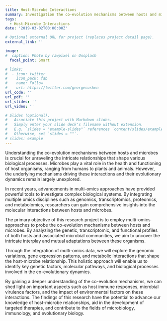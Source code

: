 ```yaml
---
title: Host-Microbe Interactions
summary: Investigation the co-evolution mechanisms between hosts and microbes using multi-omics approaches
tags:
  - Host-Microbe Interactions
date: '2019-03-02T00:00:00Z'

# Optional external URL for project (replaces project detail page).
external_link: ''

image:
#  caption: Photo by rawpixel on Unsplash
  focal_point: Smart

# links:
#  - icon: twitter
#    icon_pack: fab
#    name: Follow
#    url: https://twitter.com/georgecushen
url_code: ''
url_pdf: ''
url_slides: ''
url_video: ''

# Slides (optional).
#   Associate this project with Markdown slides.
#   Simply enter your slide deck's filename without extension.
#   E.g. `slides = "example-slides"` references `content/slides/example-slides.md`.
#   Otherwise, set `slides = ""`.
# slides: example
---
```


Understanding the co-evolution mechanisms between hosts and microbes is crucial for unraveling the intricate relationships that shape various biological processes. Microbes play a vital role in the health and functioning of host organisms, ranging from humans to plants and animals. However, the underlying mechanisms driving these interactions and their evolutionary dynamics remain largely unexplored.

In recent years, advancements in multi-omics approaches have provided powerful tools to investigate complex biological systems. By integrating multiple omics disciplines such as genomics, transcriptomics, proteomics, and metabolomics, researchers can gain comprehensive insights into the molecular interactions between hosts and microbes.

The primary objective of this research project is to employ multi-omics approaches to probe the co-evolution mechanisms between hosts and microbes. By analyzing the genetic, transcriptomic, and functional profiles of both hosts and associated microbial communities, we aim to uncover the intricate interplay and mutual adaptations between these organisms.

Through the integration of multi-omics data, we will explore the genomic variations, gene expression patterns, and metabolic interactions that shape the host-microbe relationship. This holistic approach will enable us to identify key genetic factors, molecular pathways, and biological processes involved in the co-evolutionary dynamics.

By gaining a deeper understanding of the co-evolution mechanisms, we can shed light on important aspects such as host immune responses, microbial virulence factors, and the impact of environmental factors on these interactions. The findings of this research have the potential to advance our knowledge of host-microbe relationships, aid in the development of targeted therapies, and contribute to the fields of microbiology, immunology, and evolutionary biology.
